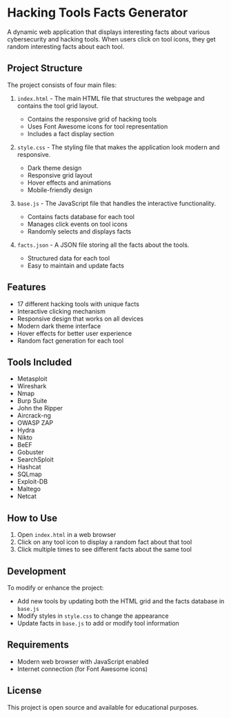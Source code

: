 # Hacking Tools Facts Generator

A dynamic web application that displays interesting facts about various cybersecurity and hacking tools. When users click on tool icons, they get random interesting facts about each tool.

## Project Structure

The project consists of four main files:

1. `index.html` - The main HTML file that structures the webpage and contains the tool grid layout.
   - Contains the responsive grid of hacking tools
   - Uses Font Awesome icons for tool representation
   - Includes a fact display section

2. `style.css` - The styling file that makes the application look modern and responsive.
   - Dark theme design
   - Responsive grid layout
   - Hover effects and animations
   - Mobile-friendly design

3. `base.js` - The JavaScript file that handles the interactive functionality.
   - Contains facts database for each tool
   - Manages click events on tool icons
   - Randomly selects and displays facts

4. `facts.json` - A JSON file storing all the facts about the tools.
   - Structured data for each tool
   - Easy to maintain and update facts

## Features

- 17 different hacking tools with unique facts
- Interactive clicking mechanism
- Responsive design that works on all devices
- Modern dark theme interface
- Hover effects for better user experience
- Random fact generation for each tool

## Tools Included

- Metasploit
- Wireshark
- Nmap
- Burp Suite
- John the Ripper
- Aircrack-ng
- OWASP ZAP
- Hydra
- Nikto
- BeEF
- Gobuster
- SearchSploit
- Hashcat
- SQLmap
- Exploit-DB
- Maltego
- Netcat

## How to Use

1. Open `index.html` in a web browser
2. Click on any tool icon to display a random fact about that tool
3. Click multiple times to see different facts about the same tool

## Development

To modify or enhance the project:

- Add new tools by updating both the HTML grid and the facts database in `base.js`
- Modify styles in `style.css` to change the appearance
- Update facts in `base.js` to add or modify tool information

## Requirements

- Modern web browser with JavaScript enabled
- Internet connection (for Font Awesome icons)

## License

This project is open source and available for educational purposes.
